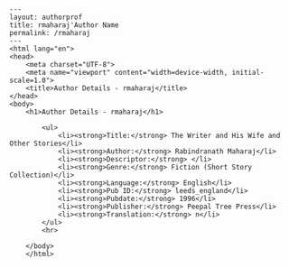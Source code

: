 
    ---
    layout: authorprof
    title: rmaharaj'Author Name 
    permalink: /rmaharaj
    ---
    <html lang="en">
    <head>
        <meta charset="UTF-8">
        <meta name="viewport" content="width=device-width, initial-scale=1.0">
        <title>Author Details - rmaharaj</title>
    </head>
    <body>
        <h1>Author Details - rmaharaj</h1>
        
            <ul>
                <li><strong>Title:</strong> The Writer and His Wife and Other Stories</li>
                <li><strong>Author:</strong> Rabindranath Maharaj</li>
                <li><strong>Descriptor:</strong> </li>
                <li><strong>Genre:</strong> Fiction (Short Story Collection)</li>
                <li><strong>Language:</strong> English</li>
                <li><strong>Pub ID:</strong> leeds_england</li>
                <li><strong>Pubdate:</strong> 1996</li>
                <li><strong>Publisher:</strong> Peepal Tree Press</li>
                <li><strong>Translation:</strong> n</li>
            </ul>
            <hr>
            
        </body>
        </html>
        